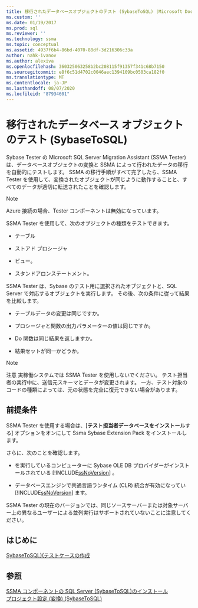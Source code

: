```yaml
---
title: 移行されたデータベースオブジェクトのテスト (SybaseToSQL) |Microsoft Docs
ms.custom: ''
ms.date: 01/19/2017
ms.prod: sql
ms.reviewer: ''
ms.technology: ssma
ms.topic: conceptual
ms.assetid: 4937f6b4-86bd-4070-88df-3d216306c33a
author: nahk-ivanov
ms.author: alexiva
ms.openlocfilehash: 360325063258b2bc208115f91357f341c68b7150
ms.sourcegitcommit: e8f6c51d4702c0046aec1394109bc0503ca182f0
ms.translationtype: MT
ms.contentlocale: ja-JP
ms.lasthandoff: 08/07/2020
ms.locfileid: "87934601"
---
```

# <a name="testing-migrated-database-objects-sybasetosql"></a>移行されたデータベース オブジェクトのテスト (SybaseToSQL)
Sybase Tester の Microsoft SQL Server Migration Assistant (SSMA Tester) は、データベースオブジェクトの変換と SSMA によって行われたデータの移行を自動的にテストします。 SSMA の移行手順がすべて完了したら、SSMA Tester を使用して、変換されたオブジェクトが同じように動作することと、すべてのデータが適切に転送されたことを確認します。  
  
> [!NOTE]  
> Azure 接続の場合、Tester コンポーネントは無効になっています。  
  
SSMA Tester を使用して、次のオブジェクトの種類をテストできます。  
  
-   テーブル  
  
-   ストアド プロシージャ  
  
-   ビュー。  
  
-   スタンドアロンステートメント。  
  
SSMA Tester は、Sybase のテスト用に選択されたオブジェクトと、SQL Server で対応するオブジェクトを実行します。 その後、次の条件に従って結果を比較します。  
  
-   テーブルデータの変更は同じですか。  
  
-   プロシージャと関数の出力パラメーターの値は同じですか。  
  
-   Do 関数は同じ結果を返しますか。  
  
-   結果セットが同一かどうか。  
  
> [!NOTE]  
> 注意 実稼働システムでは SSMA Tester を使用しないでください。 テスト担当者の実行中に、送信元スキーマとデータが変更されます。 一方、テスト対象のコードの種類によっては、元の状態を完全に復元できない場合があります。  
  
## <a name="prerequisites"></a>前提条件  
SSMA Tester を使用する場合は、[**テスト担当者データベースをインストール**する] オプションをオンにして Ssma Sybase Extension Pack をインストールします。  
  
さらに、次のことを確認します。  
  
-   を実行しているコンピューターに Sybase OLE DB プロバイダーがインストールされている [!INCLUDE[ssNoVersion](../../includes/ssnoversion-md.md)] 。  
  
-   データベースエンジンで共通言語ランタイム (CLR) 統合が有効になってい [!INCLUDE[ssNoVersion](../../includes/ssnoversion-md.md)] ます。  
  
SSMA Tester の現在のバージョンでは、同じソースサーバーまたは対象サーバー上の異なるユーザーによる並列実行はサポートされていないことに注意してください。  
  
## <a name="getting-started"></a>はじめに  
[SybaseToSQL&#41;&#40;テストケースの作成](../../ssma/sybase/creating-test-cases-sybasetosql.md)  
  
## <a name="see-also"></a>参照  
[SSMA コンポーネントの SQL Server &#40;SybaseToSQL&#41;のインストール](../../ssma/sybase/installing-ssma-components-on-sql-server-sybasetosql.md)  
[プロジェクト設定 &#40;変換&#41; &#40;SybaseToSQL&#41;](../../ssma/sybase/project-settings-conversion-sybasetosql.md)  
  

